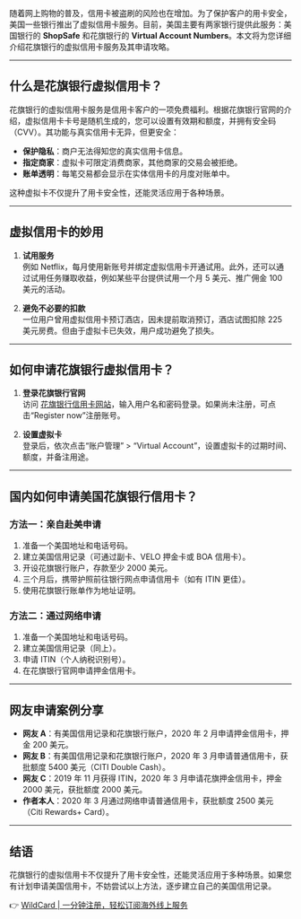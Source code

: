 随着网上购物的普及，信用卡被盗刷的风险也在增加。为了保护客户的用卡安全，美国一些银行推出了虚拟信用卡服务。目前，美国主要有两家银行提供此服务：美国银行的 **ShopSafe** 和花旗银行的 **Virtual Account Numbers**。本文将为您详细介绍花旗银行的虚拟信用卡服务及其申请攻略。

---

## 什么是花旗银行虚拟信用卡？

花旗银行的虚拟信用卡服务是信用卡客户的一项免费福利。根据花旗银行官网的介绍，虚拟信用卡卡号是随机生成的，您可以设置有效期和额度，并拥有安全码（CVV）。其功能与真实信用卡无异，但更安全：

- **保护隐私**：商户无法得知您的真实信用卡信息。
- **指定商家**：虚拟卡可限定消费商家，其他商家的交易会被拒绝。
- **账单透明**：每笔交易都会显示在实体信用卡的月度对账单中。

这种虚拟卡不仅提升了用卡安全性，还能灵活应用于各种场景。

---

## 虚拟信用卡的妙用

1. **试用服务**  
   例如 Netflix，每月使用新账号并绑定虚拟信用卡开通试用。此外，还可以通过试用任务赚取收益，例如某些平台提供试用一个月 5 美元、推广佣金 100 美元的活动。

2. **避免不必要的扣款**  
   一位用户曾用虚拟信用卡预订酒店，因未提前取消预订，酒店试图扣除 225 美元房费。但由于虚拟卡已失效，用户成功避免了损失。

---

## 如何申请花旗银行虚拟信用卡？

1. **登录花旗银行官网**  
   访问 [花旗银行信用卡网站](https://accountonline.citi.com/cards/svc/LoginGet.do)，输入用户名和密码登录。如果尚未注册，可点击“Register now”注册账号。

2. **设置虚拟卡**  
   登录后，依次点击“账户管理” > “Virtual Account”，设置虚拟卡的过期时间、额度，并备注用途。

---

## 国内如何申请美国花旗银行信用卡？

### 方法一：亲自赴美申请

1. 准备一个美国地址和电话号码。  
2. 建立美国信用记录（可通过副卡、VELO 押金卡或 BOA 信用卡）。  
3. 开设花旗银行账户，存款至少 2000 美元。  
4. 三个月后，携带护照前往银行网点申请信用卡（如有 ITIN 更佳）。  
5. 使用花旗银行账单作为地址证明。

### 方法二：通过网络申请

1. 准备一个美国地址和电话号码。  
2. 建立美国信用记录（同上）。  
3. 申请 ITIN（个人纳税识别号）。  
4. 在花旗银行官网申请押金信用卡。

---

## 网友申请案例分享

- **网友 A**：有美国信用记录和花旗银行账户，2020 年 2 月申请押金信用卡，押金 200 美元。  
- **网友 B**：有美国信用记录和花旗银行账户，2020 年 3 月申请普通信用卡，获批额度 5400 美元（CITI Double Cash）。  
- **网友 C**：2019 年 11 月获得 ITIN，2020 年 3 月申请花旗押金信用卡，押金 2000 美元，获批额度 2000 美元。  
- **作者本人**：2020 年 3 月通过网络申请普通信用卡，获批额度 2500 美元（Citi Rewards+ Card）。

---

## 结语

花旗银行的虚拟信用卡不仅提升了用卡安全性，还能灵活应用于多种场景。如果您有计划申请美国信用卡，不妨尝试以上方法，逐步建立自己的美国信用记录。

👉 [WildCard | 一分钟注册，轻松订阅海外线上服务](https://bit.ly/bewildcard)